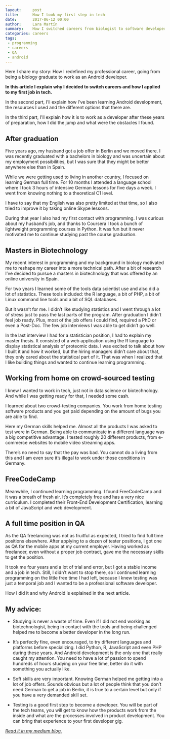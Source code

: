 ```yaml
---
layout:     post
title:      How I took my first step in tech
date:       2017-06-12 00:00
author:     Lara Martín
summary:    How I switched careers from biologist to software developer by starting as QA
categories: careers
tags:
 - programming
 - careers
 - QA
 - android
---
```


Here I share my story: How I redefined my professional career, going from being a biology graduate to work as an Android developer.

**In this article I explain why I decided to switch careers and how I applied to my first job in tech.**

In the second part, I’ll explain how I’ve been learning Android development, the resources I used and the different options that there are.

In the third part, I'll explain how it is to work as a developer after these years of preparation, how I did the jump and what were the obstacles I found.

## After graduation

Five years ago, my husband got a job offer in Berlin and we moved there. I was recently graduated with a bachelors in biology and was uncertain about my employment possibilities, but I was sure that they might be better anywhere else than in Spain.

While we were getting used to living in another country, I focused on learning German full time. For 10 months I attended a language school where I took 3 hours of intensive German lessons for five days a week. I went from knowing nothing to a theoretical C1 level.

I have to say that my English was also pretty limited at that time, so I also tried to improve it by taking online Skype lessons.

During that year I also had my first contact with programming. I was curious about my husband’s job, and thanks to Coursera I took a bunch of lightweight programming courses in Python. It was fun but it never motivated me to continue studying past the course graduation.

## Masters in Biotechnology

My recent interest in programming and my background in biology motivated me to reshape my career into a more technical path. After a bit of research I’ve decided to pursue a masters in biotechnology that was offered by an online university in Spain.

For two years I learned some of the tools data scientist use and also did a lot of statistics. These tools included: the R language, a bit of PHP, a bit of Linux command line tools and a bit of SQL databases.

But it wasn’t for me. I didn’t like studying statistics and I went through a lot of stress just to pass the last parts of the program. After graduation I didn’t feel job ready. Plus, most of the job offers I could find, required a PhD or even a Post-Doc. The few job interviews I was able to get didn’t go well.

In the last interview I had for a statistician position, I had to explain my master thesis. It consisted of a web application using the R language to display statistical analysis of proteomic data. I was excited to talk about how I built it and how it worked, but the hiring managers didn’t care about that, they only cared about the statistical part of it. That was when I realized that I like building things and wanted to continue learning programming.

## Working from home on crowd-sourced testing

I knew I wanted to work in tech, just not in data science or biotechnology. And while I was getting ready for that, I needed some cash.

I learned about two crowd-testing companies. You work from home testing software products and you get paid depending on the amount of bugs you are able to find.

Here my German skills helped me. Almost all the products I was asked to test were in German. Being able to communicate in a different language was a big competitive advantage. I tested roughly 20 different products, from e-commerce websites to mobile video streaming apps.

There’s no need to say that the pay was bad. You cannot do a living from this and I am even sure it’s illegal to work under those conditions in Germany.

## FreeCodeCamp

Meanwhile, I continued learning programming. I found FreeCodeCamp and it was a breath of fresh air. It’s completely free and has a very nice curriculum. I completed their Front-End Development Certification, learning a bit of JavaScript and web development.

## A full time position in QA

As the QA freelancing was not as fruitful as expected, I tried to find full time positions elsewhere. After applying to a dozen of tester positions, I got one as QA for the mobile apps at my current employer. Having worked as freelancer, even without a proper job contract, gave me the necessary skills to get the position.

It took me four years and a lot of trial and error, but I got a stable income and a job in tech. Still, I didn’t want to stop there, so I continued learning programming on the little free time I had left, because I knew testing was just a temporal job and I wanted to be a professional software developer.

How I did it and why Android is explained in the next article.

## My advice:

- Studying is never a waste of time. Even if I did not end working as biotechnologist, being in contact with the tools and being challenged helped me to become a better developer in the long run.

- It’s perfectly fine, even encouraged, to try different languages and platforms before specializing. I did Python, R, JavaScript and even PHP during these years. And Android development is the only one that really caught my attention. You need to have a lot of passion to spend hundreds of hours studying on your free time, better do it with something you actually like.

- Soft skills are very important. Knowing German helped me getting into a lot of job offers. Sounds obvious but a lot of people think that you don’t need German to get a job in Berlin, it is true to a certain level but only if you have a very demanded skill set.

- Testing is a good first step to become a developer. You will be part of the tech teams, you will get to know how the products work from the inside and what are the processes involved in product development. You can bring that experience to your first developer gig.

_[Read it in my medium blog.](https://medium.com/@laramartin/how-i-took-my-first-step-in-it-6e9233c4684d)_
